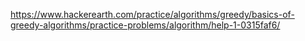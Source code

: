 https://www.hackerearth.com/practice/algorithms/greedy/basics-of-greedy-algorithms/practice-problems/algorithm/help-1-0315faf6/
